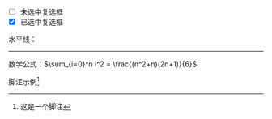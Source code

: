 <div style="display:none;" class="author">
{
    "id":"ab",
    "title": "测试标题-3",
    "date" : "2025-01-27",
    "weather" : "cloudy",
    "description": "这是一个用于测试的Markdown文档，包含了多种Markdown元素。",
    "tag" : ["Markdown","文档","测试"]
}
</div>

- [ ] 未选中复选框
- [x] 已选中复选框

水平线：
***

数学公式：$\sum_{i=0}^n i^2 = \frac{(n^2+n)(2n+1)}{6}$

脚注示例[^1]

[^1]: 这是一个脚注